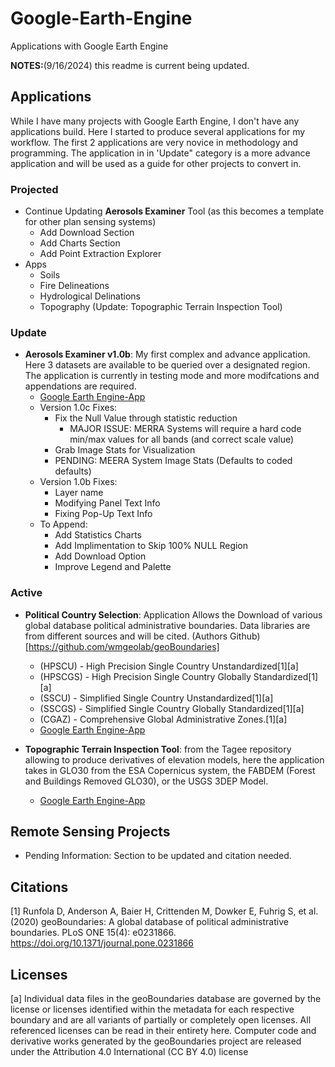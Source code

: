 # Google-Earth-Engine
Applications with Google Earth Engine

**NOTES:**(9/16/2024) this readme is current being updated. 


## Applications
While I have many projects with Google Earth Engine, I don't have any applications build. Here I started to produce several applications for my workflow. The first 2 applications are very novice in methodology and programming. The application in in 'Update" category is a more advance application and will be used as a guide for other projects to convert in.

### Projected
-  Continue Updating **Aerosols Examiner** Tool (as this becomes a template for other plan sensing systems)
	-  Add Download Section
 	-  Add Charts Section
 	-  Add Point Extraction Explorer
  - Apps
  	- Soils
   	- Fire Delineations
    - Hydrological Delinations
    - Topography (Update: Topographic Terrain Inspection Tool)   
### Update
- **Aerosols Examiner v1.0b**: My first complex and advance application. Here 3 datasets are available to be queried over a designated region. The application is currently in testing mode and more modifcations and appendations are required. 
	- [Google Earth Engine-App](https://ee-marcelluscampes.projects.earthengine.app/view/aerosols-examiner-v10c)
 	- Version 1.0c Fixes:
  		- Fix the Null Value through statistic reduction
    		- MAJOR ISSUE: MERRA Systems will require a hard code min/max values for all bands (and correct scale value)
 		- Grab Image Stats for Visualization
 		- PENDING: MEERA System Image Stats (Defaults to coded defaults)
 	- Version 1.0b Fixes:
  		- Layer name
    	- Modifying Panel Text Info
      	- Fixing Pop-Up Text Info
    - To Append:
        - Add Statistics Charts
		- Add Implimentation to Skip 100% NULL Region
		- Add Download Option
  		- Improve Legend and Palette   
  
### Active
- **Political Country Selection**: Application Allows the Download of various global database political administrative boundaries. Data libraries are from different sources and will be cited. (Authors Github)[https://github.com/wmgeolab/geoBoundaries] 
	- (HPSCU) - High Precision Single Country Unstandardized[1][a] 
	- (HPSCGS) - High Precision Single Country Globally Standardized[1][a] 
	- (SSCU) - Simplified Single Country Unstandardized[1][a]
	- (SSCGS) - Simplified Single Country Globally Standardized[1][a]
	- (CGAZ) - Comprehensive Global Administrative Zones.[1][a]
	- [Google Earth Engine-App](https://ee-marcelluscampes.projects.earthengine.app/view/political-country-selection) 

- **Topographic Terrain Inspection Tool**: from the Tagee repository allowing to  produce derivatives of elevation models, here the application takes in GLO30 from the ESA Copernicus system, the FABDEM (Forest and Buildings Removed GLO30), or the USGS 3DEP Model. 
	- [Google Earth Engine-App](https://ee-marcelluscampes.projects.earthengine.app/view/topographic-inspector)  

## Remote Sensing Projects 
- Pending Information: Section to be updated and citation needed.

## Citations
[1] Runfola D, Anderson A, Baier H, Crittenden M, Dowker E, Fuhrig S, et al. (2020) geoBoundaries: A global database of political administrative boundaries. PLoS ONE 15(4): e0231866. https://doi.org/10.1371/journal.pone.0231866

## Licenses
[a] Individual data files in the geoBoundaries database are governed by the license or licenses identified within the metadata for each respective boundary and are all variants of partially or completely open licenses. All referenced licenses can be read in their entirety here. Computer code and derivative works generated by the geoBoundaries project are released under the Attribution 4.0 International (CC BY 4.0) license


